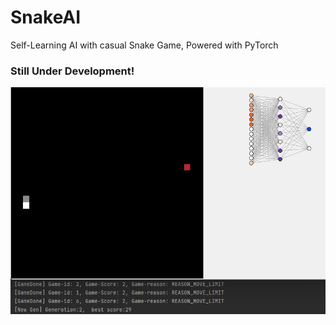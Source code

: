 # SnakeAI
Self-Learning AI with casual Snake Game, Powered with PyTorch

### Still Under Development!

![alt text](https://github.com/TkRsln/SnakeAI/blob/main/Snake_AI_1.png?raw=true)
